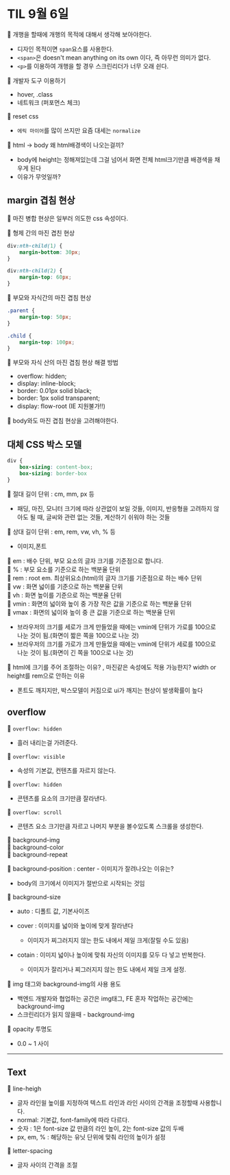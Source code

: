 # TIL 9월 6일


🔆 개행을 할때에 개행의 목적에 대해서 생각해 보아야한다.
- 디자인 목적이면 `span`요스를 사용한다.
- `<span>`은 doesn't mean anything on its own 이다, 즉 아무런 의미가 없다.
- `<p>`를 이용하여 개행을 할 경우 스크린리더가 너무 오래 쉰다.


🔆 개발자 도구 이용하기
- hover, .class
- 네트워크 (퍼포먼스 체크)

🔆 reset css
- `에릭 마이어`를 많이 쓰지만 요즘 대세는 `normalize`

🔆 html → body 왜 html배경색이 나오는걸끼?
- body에 height는 정해져있는데 그걸 넘어서 화면 전체 html크기만큼 배경색을 채우게 된다
- 이유가 무엇일까?

## margin 겹침 현상

🔆 마진 병합 현상은 일부러 의도한 css 속성이다.

🔆 형제 간의 마진 겹친 현상
```css
div:nth-child(1) {
    margin-bottom: 30px;
}

div:nth-child(2) {
    margin-top: 60px;
}

```
🔆 부모와 자식간의 마진 겹침 현상

```css
.parent {
    margin-top: 50px;
}

.child {
    margin-top: 100px;
}
```

🔆 부모와 자식 산의 마진 겹침 현상 해결 방법
- overflow: hidden;
- display: inline-block;
- border: 0.01px solid black;
- border: 1px solid transparent;
- display: flow-root (IE 지원불가!!)

🔆 body와도 마진 겹침 현상을 고려해야한다.


## 대체 CSS  박스 모델
```css
div {
    box-sizing: content-box;
    box-sizing: border-box
}
```


🔆 절대 길이 단위 : cm, mm, px 등
- 패딩, 마진, 모니터 크기에 따라 상관없이 보일 것들, 이미지, 반응형을 고려하지 않아도 될 때, 글씨와 관련 없는 것들, 계산하기 쉬워야 하는 것들  

🔆 상대 길이 단위 : em, rem, vw, vh, % 등
- 이미지,폰트


🔆 em : 배수 단위, 부모 요소의 글자 크기를 기준점으로 합니다.  
🔆 % : 부모 요소를 기준으로 하는 백분율 단위  
🔆 rem : root em. 최상위요소(html)의 글자 크기를 기준점으로 하는 배수 단위  
🔆 vw : 화면 넓이를 기준으로 하는 백분율 단위    
🔆 vh : 화면 높이를 기준으로 하는 백분율 단위  
🔆 vmin : 화면의 넓이와 높이 중 가장 작은 값을 기준으로 하는 백분율 단위  
🔆 vmax : 화면의 넓이와 높이 중 큰 값을 기준으로 하는 백분율 단위  
- 브라우저의 크기를 세로가 크게 만들었을 때에는 vmin에 단위가 가로를 100으로 나눈 것이 됨.(화면이 짧은 쪽을 100으로 나눈 것)
- 브라우저의 크기를 가로가 크게 만들었을 때에는 vmin에 단위가 세로를 100으로 나눈 것이 됨.(화면이 긴 쪽을 100으로 나눈 것)

🔆 html에 크기를 주어 조절하는 이유? , 마진같은 속성에도 적용 가능한지? width or height를 rem으로 안하는 이유
 - 폰트도 깨지지만, 박스모델이 커짐으로 ui가 깨지는 현상이 발생확률이 높다


 ## overflow
 🔆 `overflow: hidden`
 - 흘러 내리는걸 가려준다.  

🔆 `overflow: visible` 
- 속성의 기본값, 컨텐츠를 자르지 않는다.  

🔆 `overflow: hidden`
- 콘텐츠를 요소의 크기만큼 잘라낸다.  

🔆 `overflow: scroll`
- 콘텐츠 요소 크기만큼 자르고 나머지 부분을 볼수있도록 스크롤을 생성한다.

🔆 background-img  
🔆 background-color  
🔆 background-repeat  


🔆 background-position : center - 이미지가 잘려나오는 이유는?
 - body의 크기에서 이미지가 절반으로 시작되는 것임

 🔆 background-size
- auto : 디폴트 값, 기본사이즈

- cover : 이미지를 넓이와 높이에 맞게 잘라낸다
    - 이미지가 찌그러지지 않는 한도 내에서 제일 크게(잘릴 수도 있음)

- cotain : 이미지 넓이나 높이에 맞춰 자신의 이미지를 모두 다 넣고 반복한다.
    - 이미지가 잘리거나 찌그러지지 않는 한도 내에서 제일 크게 설정.


🔆 img 태그와 background-img의 사용 용도
- 백엔드 개발자와 협업하는 공간은 img태그, FE 혼자 작업하는 공간에는 background-img
- 스크린리더가 읽지 않을때 - background-img

 🔆 opacity 투명도
 - 0.0 ~ 1 사이

 ---
 ## Text

🔆 line-heigh
- 글자 라인읠 높이를 지정하여 텍스트 라인과 라인 사이의 간격을 조정할때 사용합니다.
- normal: 기본값, font-family에 따라 다르다.
- 숫자 : 1은 font-size 값 만큼의 라인 높이, 2는 font-size 값의 두배
- px, em, % : 해당하는 유닛 단위에 맞춰 라인의 높이가 설정

🔆 letter-spacing
- 글자 사이의 간격을 조절